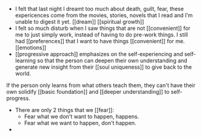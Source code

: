 - I felt that last night I dreamt too much about death, guilt, fear, these expericences come from the movies, stories, novels that I read and I'm unable to digest it yet. [[dream]] [[spiritual growth]]
- I felt so much disturb when I saw things that are not [[convenient]] for me to just simply work, instead of having to do pre-work things. I still had [[preferences]] that I want to have things [[convenient]] for me. [[emotions]]
- [[progressive approach]] emphasizes on the self-experiencing and self-learning so that the person can deepen their own understanding and generate new insight from their [[soul uniqueness]] to give back to the world.

If the person only learns from what others teach them, they can't have their own solidify [[basic foundation]] and [[deeper understanding]] to self-progress.
- There are only 2 things that we [[fear]]:
    - Fear what we don't want to happen, happens.
    - Fear what we want to happen, don't happen.
- 
